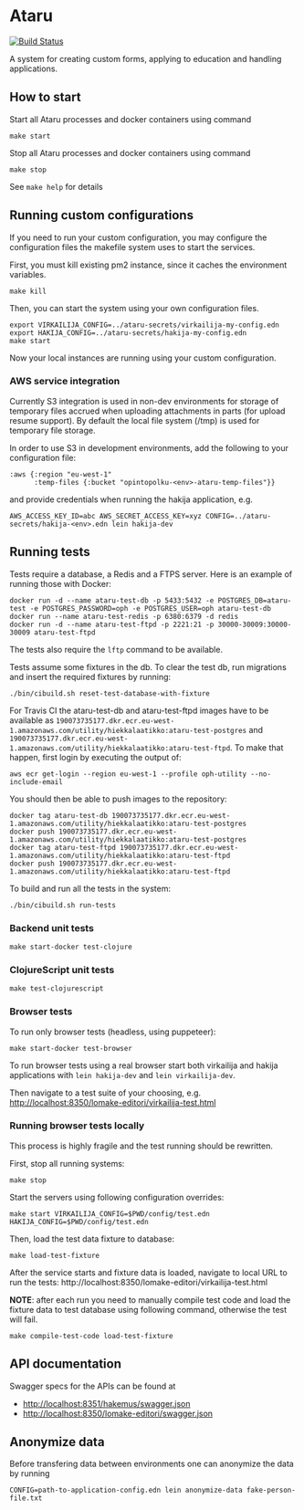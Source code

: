 # Ataru

[![Build Status](https://travis-ci.org/Opetushallitus/ataru.svg?branch=master)](https://travis-ci.org/Opetushallitus/ataru)

A system for creating custom forms, applying to education and handling applications.

## How to start

Start all Ataru processes and docker containers using command

    make start

Stop all Ataru processes and docker containers using command

    make stop

See `make help` for details

## Running custom configurations

If you need to run your custom configuration, you may configure the
configuration files the makefile system uses to start the services.

First, you must kill existing pm2 instance, since it caches the environment
variables.

    make kill

Then, you can start the system using your own configuration files.

    export VIRKAILIJA_CONFIG=../ataru-secrets/virkailija-my-config.edn
    export HAKIJA_CONFIG=../ataru-secrets/hakija-my-config.edn
    make start

Now your local instances are running using your custom configuration.

### AWS service integration

Currently S3 integration is used in non-dev environments for storage of
temporary files accrued when uploading attachments in parts (for upload resume
support). By default the local file system (/tmp) is used for temporary file
storage.
  
In order to use S3 in development environments, add the following to your
configuration file:

```
:aws {:region "eu-west-1"
      :temp-files {:bucket "opintopolku-<env>-ataru-temp-files"}}
```

and provide credentials when running the hakija application, e.g.

```
AWS_ACCESS_KEY_ID=abc AWS_SECRET_ACCESS_KEY=xyz CONFIG=../ataru-secrets/hakija-<env>.edn lein hakija-dev
```

## Running tests

Tests require a database, a Redis and a FTPS server. Here is an example of
running those with Docker:

```
docker run -d --name ataru-test-db -p 5433:5432 -e POSTGRES_DB=ataru-test -e POSTGRES_PASSWORD=oph -e POSTGRES_USER=oph ataru-test-db
docker run --name ataru-test-redis -p 6380:6379 -d redis
docker run -d --name ataru-test-ftpd -p 2221:21 -p 30000-30009:30000-30009 ataru-test-ftpd
```

The tests also require the `lftp` command to be available.

Tests assume some fixtures in the db. To clear the test db, run migrations and
insert the required fixtures by running:

```
./bin/cibuild.sh reset-test-database-with-fixture
```

For Travis CI the ataru-test-db and ataru-test-ftpd images have to be
available as
`190073735177.dkr.ecr.eu-west-1.amazonaws.com/utility/hiekkalaatikko:ataru-test-postgres`
and
`190073735177.dkr.ecr.eu-west-1.amazonaws.com/utility/hiekkalaatikko:ataru-test-ftpd`.
To make that happen, first login by executing the output of:

```
aws ecr get-login --region eu-west-1 --profile oph-utility --no-include-email
```

You should then be able to push images to the repository:

```
docker tag ataru-test-db 190073735177.dkr.ecr.eu-west-1.amazonaws.com/utility/hiekkalaatikko:ataru-test-postgres
docker push 190073735177.dkr.ecr.eu-west-1.amazonaws.com/utility/hiekkalaatikko:ataru-test-postgres
docker tag ataru-test-ftpd 190073735177.dkr.ecr.eu-west-1.amazonaws.com/utility/hiekkalaatikko:ataru-test-ftpd
docker push 190073735177.dkr.ecr.eu-west-1.amazonaws.com/utility/hiekkalaatikko:ataru-test-ftpd
```

To build and run all the tests in the system:

```
./bin/cibuild.sh run-tests
```

### Backend unit tests

```
make start-docker test-clojure
```

### ClojureScript unit tests

```
make test-clojurescript
```

### Browser tests

To run only browser tests (headless, using puppeteer):

```
make start-docker test-browser
```

To run browser tests using a real browser start both virkailija and hakija
applications with `lein hakija-dev` and `lein virkailija-dev`.

Then navigate to a test suite of your choosing, e.g. [http://localhost:8350/lomake-editori/virkailija-test.html](http://localhost:8350/lomake-editori/virkailija-test.html)

### Running browser tests locally

This process is highly fragile and the test running should be rewritten.

First, stop all running systems:

```
make stop
```

Start the servers using following configuration overrides:

```
make start VIRKAILIJA_CONFIG=$PWD/config/test.edn HAKIJA_CONFIG=$PWD/config/test.edn
```

Then, load the test data fixture to database:

```
make load-test-fixture
```

After the service starts and fixture data is loaded, navigate to local URL to run the tests: http://localhost:8350/lomake-editori/virkailija-test.html

**NOTE**: after each run you need to manually compile test code and load the fixture data to test database using following command, otherwise the test will fail.

```
make compile-test-code load-test-fixture
```

## API documentation

Swagger specs for the APIs can be found at

* <http://localhost:8351/hakemus/swagger.json>
* <http://localhost:8350/lomake-editori/swagger.json>

## Anonymize data

Before transfering data between environments one can anonymize the data by running

```
CONFIG=path-to-application-config.edn lein anonymize-data fake-person-file.txt
```
